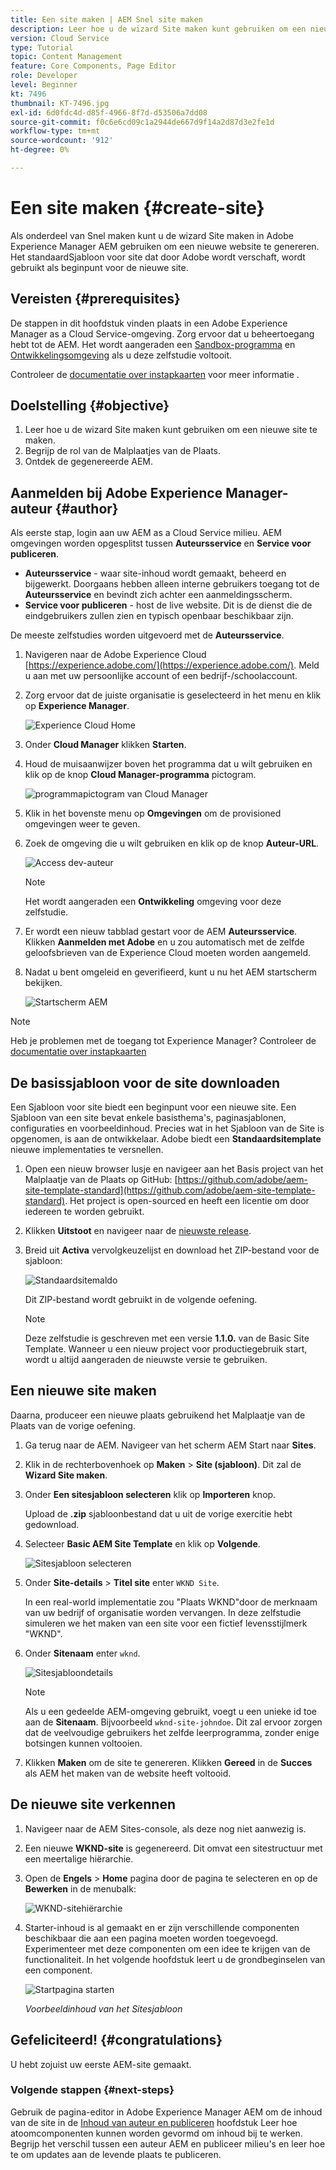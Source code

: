 ```yaml
---
title: Een site maken | AEM Snel site maken
description: Leer hoe u de wizard Site maken kunt gebruiken om een nieuwe website te genereren. De standaardsjabloon voor sites die door Adobe wordt verschaft, is een beginpunt voor de nieuwe site.
version: Cloud Service
type: Tutorial
topic: Content Management
feature: Core Components, Page Editor
role: Developer
level: Beginner
kt: 7496
thumbnail: KT-7496.jpg
exl-id: 6d0fdc4d-d85f-4966-8f7d-d53506a7dd08
source-git-commit: f0c6e6cd09c1a2944de667d9f14a2d87d3e2fe1d
workflow-type: tm+mt
source-wordcount: '912'
ht-degree: 0%

---
```


# Een site maken {#create-site}

Als onderdeel van Snel maken kunt u de wizard Site maken in Adobe Experience Manager AEM gebruiken om een nieuwe website te genereren. Het standaardSjabloon voor site dat door Adobe wordt verschaft, wordt gebruikt als beginpunt voor de nieuwe site.

## Vereisten {#prerequisites}

De stappen in dit hoofdstuk vinden plaats in een Adobe Experience Manager as a Cloud Service-omgeving. Zorg ervoor dat u beheertoegang hebt tot de AEM. Het wordt aangeraden een [Sandbox-programma](https://experienceleague.adobe.com/docs/experience-manager-cloud-service/onboarding/getting-access/sandbox-programs/introduction-sandbox-programs.html) en [Ontwikkelingsomgeving](https://experienceleague.adobe.com/docs/experience-manager-cloud-service/implementing/using-cloud-manager/manage-environments.html) als u deze zelfstudie voltooit.

Controleer de [documentatie over instapkaarten](https://experienceleague.adobe.com/docs/experience-manager-cloud-service/onboarding/home.html) voor meer informatie .

## Doelstelling {#objective}

1. Leer hoe u de wizard Site maken kunt gebruiken om een nieuwe site te maken.
1. Begrijp de rol van de Malplaatjes van de Plaats.
1. Ontdek de gegenereerde AEM.

## Aanmelden bij Adobe Experience Manager-auteur {#author}

Als eerste stap, login aan uw AEM as a Cloud Service milieu. AEM omgevingen worden opgesplitst tussen **Auteursservice** en **Service voor publiceren**.

* **Auteursservice** - waar site-inhoud wordt gemaakt, beheerd en bijgewerkt. Doorgaans hebben alleen interne gebruikers toegang tot de **Auteursservice** en bevindt zich achter een aanmeldingsscherm.
* **Service voor publiceren** - host de live website. Dit is de dienst die de eindgebruikers zullen zien en typisch openbaar beschikbaar zijn.

De meeste zelfstudies worden uitgevoerd met de **Auteursservice**.

1. Navigeren naar de Adobe Experience Cloud [https://experience.adobe.com/](https://experience.adobe.com/). Meld u aan met uw persoonlijke account of een bedrijf-/schoolaccount.
1. Zorg ervoor dat de juiste organisatie is geselecteerd in het menu en klik op **Experience Manager**.

   ![Experience Cloud Home](assets/create-site/experience-cloud-home-screen.png)

1. Onder **Cloud Manager** klikken **Starten**.
1. Houd de muisaanwijzer boven het programma dat u wilt gebruiken en klik op de knop **Cloud Manager-programma** pictogram.

   ![programmapictogram van Cloud Manager](assets/create-site/cloud-manager-program-icon.png)

1. Klik in het bovenste menu op **Omgevingen** om de provisioned omgevingen weer te geven.

1. Zoek de omgeving die u wilt gebruiken en klik op de knop **Auteur-URL**.

   ![Access dev-auteur](assets/create-site/access-dev-environment.png)

   >[!NOTE]
   >
   >Het wordt aangeraden een **Ontwikkeling** omgeving voor deze zelfstudie.

1. Er wordt een nieuw tabblad gestart voor de AEM **Auteursservice**. Klikken **Aanmelden met Adobe** en u zou automatisch met de zelfde geloofsbrieven van de Experience Cloud moeten worden aangemeld.

1. Nadat u bent omgeleid en geverifieerd, kunt u nu het AEM startscherm bekijken.

   ![Startscherm AEM](assets/create-site/aem-start-screen.png)

>[!NOTE]
>
> Heb je problemen met de toegang tot Experience Manager? Controleer de [documentatie over instapkaarten](https://experienceleague.adobe.com/docs/experience-manager-cloud-service/onboarding/home.html)

## De basissjabloon voor de site downloaden

Een Sjabloon voor site biedt een beginpunt voor een nieuwe site. Een Sjabloon van een site bevat enkele basisthema&#39;s, paginasjablonen, configuraties en voorbeeldinhoud. Precies wat in het Sjabloon van de Site is opgenomen, is aan de ontwikkelaar. Adobe biedt een **Standaardsitemplate** nieuwe implementaties te versnellen.

1. Open een nieuw browser lusje en navigeer aan het Basis project van het Malplaatje van de Plaats op GitHub: [https://github.com/adobe/aem-site-template-standard](https://github.com/adobe/aem-site-template-standard). Het project is open-sourced en heeft een licentie om door iedereen te worden gebruikt.
1. Klikken **Uitstoot** en navigeer naar de [nieuwste release](https://github.com/adobe/aem-site-template-standard/releases/latest).
1. Breid uit **Activa** vervolgkeuzelijst en download het ZIP-bestand voor de sjabloon:

   ![Standaardsitemaldo](assets/create-site/template-basic-zip-file.png)

   Dit ZIP-bestand wordt gebruikt in de volgende oefening.

   >[!NOTE]
   >
   > Deze zelfstudie is geschreven met een versie **1.1.0.** van de Basic Site Template. Wanneer u een nieuw project voor productiegebruik start, wordt u altijd aangeraden de nieuwste versie te gebruiken.

## Een nieuwe site maken

Daarna, produceer een nieuwe plaats gebruikend het Malplaatje van de Plaats van de vorige oefening.

1. Ga terug naar de AEM. Navigeer van het scherm AEM Start naar **Sites**.
1. Klik in de rechterbovenhoek op **Maken** > **Site (sjabloon)**. Dit zal de **Wizard Site maken**.
1. Onder **Een sitesjabloon selecteren** klik op **Importeren** knop.

   Upload de **.zip** sjabloonbestand dat u uit de vorige exercitie hebt gedownload.

1. Selecteer **Basic AEM Site Template** en klik op **Volgende**.

   ![Sitesjabloon selecteren](assets/create-site/select-site-template.png)

1. Onder **Site-details** > **Titel site** enter `WKND Site`.

   In een real-world implementatie zou &quot;Plaats WKND&quot;door de merknaam van uw bedrijf of organisatie worden vervangen. In deze zelfstudie simuleren we het maken van een site voor een fictief levensstijlmerk &quot;WKND&quot;.

1. Onder **Sitenaam** enter `wknd`.

   ![Sitesjabloondetails](assets/create-site/site-template-details.png)

   >[!NOTE]
   >
   > Als u een gedeelde AEM-omgeving gebruikt, voegt u een unieke id toe aan de **Sitenaam**. Bijvoorbeeld `wknd-site-johndoe`. Dit zal ervoor zorgen dat de veelvoudige gebruikers het zelfde leerprogramma, zonder enige botsingen kunnen voltooien.

1. Klikken **Maken** om de site te genereren. Klikken **Gereed** in de **Succes** als AEM het maken van de website heeft voltooid.

## De nieuwe site verkennen

1. Navigeer naar de AEM Sites-console, als deze nog niet aanwezig is.
1. Een nieuwe **WKND-site** is gegenereerd. Dit omvat een sitestructuur met een meertalige hiërarchie.
1. Open de **Engels** > **Home** pagina door de pagina te selecteren en op de **Bewerken** in de menubalk:

   ![WKND-sitehiërarchie](assets/create-site/wknd-site-starter-hierarchy.png)

1. Starter-inhoud is al gemaakt en er zijn verschillende componenten beschikbaar die aan een pagina moeten worden toegevoegd. Experimenteer met deze componenten om een idee te krijgen van de functionaliteit. In het volgende hoofdstuk leert u de grondbeginselen van een component.

   ![Startpagina starten](assets/create-site/start-home-page.png)

   *Voorbeeldinhoud van het Sitesjabloon*

## Gefeliciteerd! {#congratulations}

U hebt zojuist uw eerste AEM-site gemaakt.

### Volgende stappen {#next-steps}

Gebruik de pagina-editor in Adobe Experience Manager AEM om de inhoud van de site in de [Inhoud van auteur en publiceren](author-content-publish.md) hoofdstuk Leer hoe atoomcomponenten kunnen worden gevormd om inhoud bij te werken. Begrijp het verschil tussen een auteur AEM en publiceer milieu&#39;s en leer hoe te om updates aan de levende plaats te publiceren.
